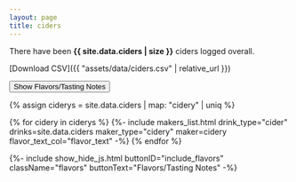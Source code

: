 ```yaml
---
layout: page
title: ciders
---
```


<p>There have been <strong>{{ site.data.ciders | size }}</strong> ciders logged overall.</p>

[Download CSV]({{ "assets/data/ciders.csv" | relative_url }})

<button id="include_flavors" type="button">Show Flavors/Tasting Notes</button>

{% assign ciderys = site.data.ciders | map: "cidery" | uniq %}

{% for cidery in ciderys %}
    {%-
        include makers_list.html
            drink_type="cider"
            drinks=site.data.ciders
            maker_type="cidery"
            maker=cidery
            flavor_text_col="flavor_text"
    -%}
{% endfor %}

{%- include show_hide_js.html buttonID="include_flavors" className="flavors" buttonText="Flavors/Tasting Notes" -%}
